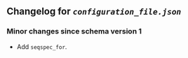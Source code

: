 ## Changelog for *`configuration_file.json`*

### Minor changes since schema version 1

* Add `seqspec_for`.
